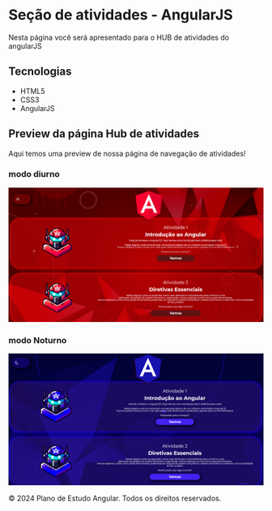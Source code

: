 # Seção de atividades - AngularJS

Nesta página você será apresentado para o HUB de atividades do angularJS
## Tecnologias
- HTML5
- CSS3
- AngularJS
## Preview da página Hub de atividades
Aqui temos uma preview de nossa página de navegação de atividades!

### modo diurno
![Preview Image](../img/README-FILES/Secao-atividades/secao-atividades-diurno.png)

### modo Noturno
![Preview Image Noturno](../img/README-FILES/Secao-atividades/secao-atividades-noturno.png)

© 2024 Plano de Estudo Angular. Todos os direitos reservados.
